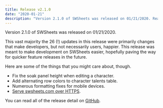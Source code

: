 ```yaml
---
title: Release v2.1.0
date: "2020-01-21"
description: "Version 2.1.0 of SWSheets was released on 01/21/2020. Read about the highlights here."
---
```


Version 2.1.0 of SWSheets was released on 01/21/2020.

This vast majority the 26 (!) updates in this release were primarily changes that make developers, but not necessarily users, happier. This release was meant to make development on SWSheets easier, hopefully paving the way for quicker feature releases in the future.

Here are some of the things that you might care about, though.

- Fix the soak panel height when editing a character.
- Add alternating row colors to character talents table.
- Numerous formatting fixes for mobile devices.
- [Serve swsheets.com over HTTPS](/swsheets-now-served-over-https/).

You can read all of the release detail on [GitHub](https://github.com/swsheets/swsheets/releases/tag/v2.1.0).
